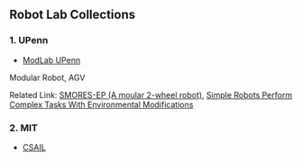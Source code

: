 ## Robot Lab Collections

### 1. UPenn

- [ModLab UPenn](http://www.modlabupenn.org/)

Modular Robot, AGV

Related Link: [SMORES-EP (A moular 2-wheel robot)](http://www.modlabupenn.org/2016/06/18/smores-ep/), [Simple Robots Perform Complex Tasks With Environmental Modifications](https://spectrum.ieee.org/automaton/robotics/artificial-intelligence/simple-robots-perform-complex-tasks-with-environmental-modifications)

### 2. MIT

- [CSAIL](https://www.csail.mit.edu/)

